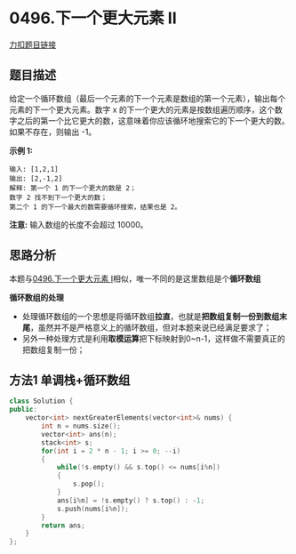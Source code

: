 <p id="下一个更大元素II"></p>

# 0496.下一个更大元素 II

[力扣题目链接](https://leetcode-cn.com/problems/next-greater-element-ii/)  

## 题目描述  
给定一个循环数组（最后一个元素的下一个元素是数组的第一个元素），输出每个元素的下一个更大元素。数字 x 的下一个更大的元素是按数组遍历顺序，这个数字之后的第一个比它更大的数，这意味着你应该循环地搜索它的下一个更大的数。如果不存在，则输出 -1。  



**示例 1:**

    输入: [1,2,1]
    输出: [2,-1,2]
    解释: 第一个 1 的下一个更大的数是 2；
    数字 2 找不到下一个更大的数；  
    第二个 1 的下一个最大的数需要循环搜索，结果也是 2。


**注意:** 输入数组的长度不会超过 10000。  


## 思路分析  

本题与[0496.下一个更大元素 I](https://github.com/wangrui996/leedcode/blob/master/%E6%A0%88/easy/0496.%E4%B8%8B%E4%B8%80%E4%B8%AA%E6%9B%B4%E5%A4%A7%E5%85%83%E7%B4%A0%20I.md)相似，唯一不同的是这里数组是个**循环数组**  

**循环数组的处理**  
* 处理循环数组的一个思想是将循环数组**拉直**，也就是**把数组复制一份到数组末尾**，虽然并不是严格意义上的循环数组，但对本题来说已经满足要求了；
* 另外一种处理方式是利用**取模运算**把下标映射到0~n-1，这样做不需要真正的把数组复制一份；

## 方法1 单调栈+循环数组  

```cpp
class Solution {
public:
    vector<int> nextGreaterElements(vector<int>& nums) {
        int n = nums.size();
        vector<int> ans(n);
        stack<int> s;
        for(int i = 2 * n - 1; i >= 0; --i)
        {
            while(!s.empty() && s.top() <= nums[i%n])
            {
                s.pop();
            }
            ans[i%n] = !s.empty() ? s.top() : -1;
            s.push(nums[i%n]);
        }
        return ans;
    }
};
```





